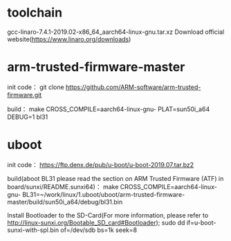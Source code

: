 # toolchain
gcc-linaro-7.4.1-2019.02-x86_64_aarch64-linux-gnu.tar.xz	Download official website(https://www.linaro.org/downloads)

# arm-trusted-firmware-master
init code：
	git clone https://github.com/ARM-software/arm-trusted-firmware.git

build：
	make CROSS_COMPILE=aarch64-linux-gnu- PLAT=sun50i_a64 DEBUG=1 bl31

# uboot
init code：
	https://ftp.denx.de/pub/u-boot/u-boot-2019.07.tar.bz2

build(aboot BL31 please read the section on ARM Trusted Firmware (ATF) in board/sunxi/README.sunxi64)：
	make CROSS_COMPILE=aarch64-linux-gnu- BL31=~/work/linux/1.uboot/uboot/arm-trusted-firmware-master/build/sun50i_a64/debug/bl31.bin

Install Bootloader to the SD-Card(For more information, please refer to http://linux-sunxi.org/Bootable_SD_card#Bootloader);
	sudo dd if=u-boot-sunxi-with-spl.bin of=/dev/sdb bs=1k seek=8
